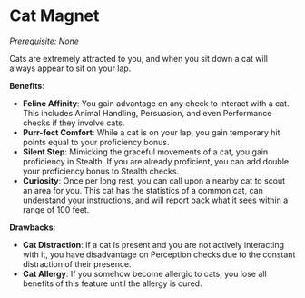 # Cat Magnet

_Prerequisite: None_

Cats are extremely attracted to you, and when you sit down a cat will always appear to sit on your lap.

**Benefits**:

- **Feline Affinity**: You gain advantage on any check to interact with a cat. This includes Animal Handling,
  Persuasion, and even Performance checks if they involve cats.
- **Purr-fect Comfort**: While a cat is on your lap, you gain temporary hit points equal to your proficiency bonus.
- **Silent Step**: Mimicking the graceful movements of a cat, you gain proficiency in Stealth. If you are already
  proficient, you can add double your proficiency bonus to Stealth checks.
- **Curiosity**: Once per long rest, you can call upon a nearby cat to scout an area for you. This cat has the
  statistics of a common cat, can understand your instructions, and will report back what it sees within a range of 100
  feet.

**Drawbacks**:

- **Cat Distraction**: If a cat is present and you are not actively interacting with it, you have disadvantage on
  Perception checks due to the constant distraction of their presence.
- **Cat Allergy**: If you somehow become allergic to cats, you lose all benefits of this feature until the allergy is
  cured.